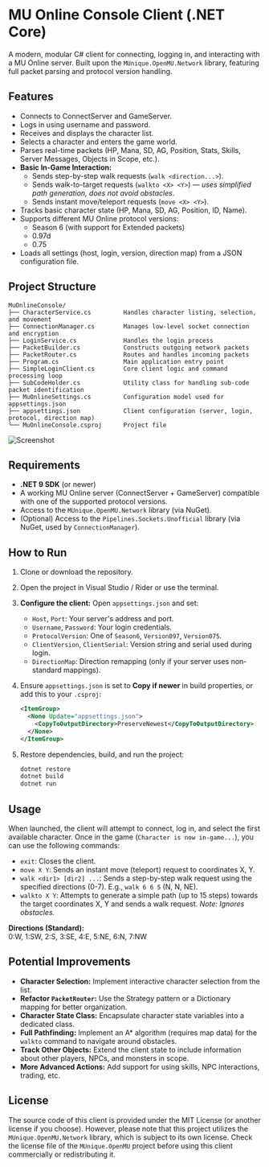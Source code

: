 # MU Online Console Client (.NET Core)

A modern, modular C# client for connecting, logging in, and interacting with a MU Online server. Built upon the `MUnique.OpenMU.Network` library, featuring full packet parsing and protocol version handling.

## Features

* Connects to ConnectServer and GameServer.
* Logs in using username and password.
* Receives and displays the character list.
* Selects a character and enters the game world.
* Parses real-time packets (HP, Mana, SD, AG, Position, Stats, Skills, Server Messages, Objects in Scope, etc.).
* **Basic In-Game Interaction:**
  * Sends step-by-step walk requests (`walk <direction...>`).
  * Sends walk-to-target requests (`walkto <X> <Y>`) — *uses simplified path generation, does not avoid obstacles*.
  * Sends instant move/teleport requests (`move <X> <Y>`).
* Tracks basic character state (HP, Mana, SD, AG, Position, ID, Name).
* Supports different MU Online protocol versions:
  * Season 6 (with support for Extended packets)
  * 0.97d
  * 0.75
* Loads all settings (host, login, version, direction map) from a JSON configuration file.

## Project Structure

```plaintext
MuOnlineConsole/
├── CharacterService.cs         Handles character listing, selection, and movement
├── ConnectionManager.cs        Manages low-level socket connection and encryption
├── LoginService.cs             Handles the login process
├── PacketBuilder.cs            Constructs outgoing network packets
├── PacketRouter.cs             Routes and handles incoming packets
├── Program.cs                  Main application entry point
├── SimpleLoginClient.cs        Core client logic and command processing loop
├── SubCodeHolder.cs            Utility class for handling sub-code packet identification
├── MuOnlineSettings.cs         Configuration model used for appsettings.json
├── appsettings.json            Client configuration (server, login, protocol, direction map)
└── MuOnlineConsole.csproj      Project file
```

![Screenshot](https://i.ibb.co/vvcp7W5w/diagram-2.png)

## Requirements

* **.NET 9 SDK** (or newer)
* A working MU Online server (ConnectServer + GameServer) compatible with one of the supported protocol versions.
* Access to the `MUnique.OpenMU.Network` library (via NuGet).
* (Optional) Access to the `Pipelines.Sockets.Unofficial` library (via NuGet, used by `ConnectionManager`).

## How to Run

1. Clone or download the repository.
2. Open the project in Visual Studio / Rider or use the terminal.
3. **Configure the client:** Open `appsettings.json` and set:
   * `Host`, `Port`: Your server's address and port.
   * `Username`, `Password`: Your login credentials.
   * `ProtocolVersion`: One of `Season6`, `Version097`, `Version075`.
   * `ClientVersion`, `ClientSerial`: Version string and serial used during login.
   * `DirectionMap`: Direction remapping (only if your server uses non-standard mappings).
4. Ensure `appsettings.json` is set to **Copy if newer** in build properties, or add this to your `.csproj`:

   ```xml
   <ItemGroup>
     <None Update="appsettings.json">
       <CopyToOutputDirectory>PreserveNewest</CopyToOutputDirectory>
     </None>
   </ItemGroup>
   ```

5. Restore dependencies, build, and run the project:

   ```bash
   dotnet restore
   dotnet build
   dotnet run
   ```

## Usage

When launched, the client will attempt to connect, log in, and select the first available character. Once in the game (`Character is now in-game...`), you can use the following commands:

* `exit`: Closes the client.
* `move X Y`: Sends an instant move (teleport) request to coordinates X, Y.
* `walk <dir1> [dir2] ...`: Sends a step-by-step walk request using the specified directions (0-7). E.g., `walk 6 6 5` (N, N, NE).
* `walkto X Y`: Attempts to generate a simple path (up to 15 steps) towards the target coordinates X, Y and sends a walk request. *Note: Ignores obstacles.*

**Directions (Standard):**  
0:W, 1:SW, 2:S, 3:SE, 4:E, 5:NE, 6:N, 7:NW

## Potential Improvements

* **Character Selection:** Implement interactive character selection from the list.
* **Refactor `PacketRouter`:** Use the Strategy pattern or a Dictionary mapping for better organization.
* **Character State Class:** Encapsulate character state variables into a dedicated class.
* **Full Pathfinding:** Implement an A* algorithm (requires map data) for the `walkto` command to navigate around obstacles.
* **Track Other Objects:** Extend the client state to include information about other players, NPCs, and monsters in scope.
* **More Advanced Actions:** Add support for using skills, NPC interactions, trading, etc.

## License

The source code of this client is provided under the MIT License (or another license if you choose). However, please note that this project utilizes the `MUnique.OpenMU.Network` library, which is subject to its own license. Check the license file of the `MUnique.OpenMU` project before using this client commercially or redistributing it.